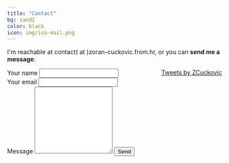 ```yaml
---
title: "Contact"
bg: sand2
color: black
icon: img/ico-mail.png
---
```


I'm reachable at contact( at )zoran-cuckovic.from.hr, or you can **send me a message**:

<form action="https://formspree.io/f/xgepzldl" method="POST" >
   <div style="float:left;margin-right:100px;">
    <label for="form-name">Your name</label>
    <input type="text" name="name" id="form-name">
   </div>
   <div style="float:left;margin-right:100px;">
	<label for="replyto">Your email</label>
    <input type="email" name="_replyto" id="replyto">	
   </div>
    <div style="float:left;margin-right:100px;">
	<label for="form-message">Message</label>
   <textarea rows="10" name="body" id="form-message"></textarea>
   <input type="submit" value="Send">
   </div>
</form> 

<a class="twitter-timeline" data-height=800 href="https://twitter.com/ZCuckovic?ref_src=twsrc%5Etfw">Tweets by ZCuckovic</a> <script async src="https://platform.twitter.com/widgets.js" charset="utf-8"></script>

<!-- not used  {: style="margin-top:100px;"}  -->





